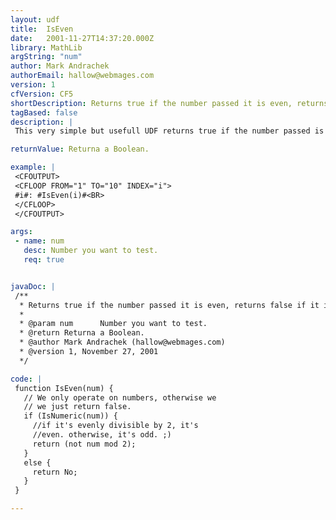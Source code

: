 ```yaml
---
layout: udf
title:  IsEven
date:   2001-11-27T14:37:20.000Z
library: MathLib
argString: "num"
author: Mark Andrachek
authorEmail: hallow@webmages.com
version: 1
cfVersion: CF5
shortDescription: Returns true if the number passed it is even, returns false if it is not.
tagBased: false
description: |
 This very simple but usefull UDF returns true if the number passed is even, or false if it is not.

returnValue: Returna a Boolean.

example: |
 <CFOUTPUT>
 <CFLOOP FROM="1" TO="10" INDEX="i">
 #i#: #IsEven(i)#<BR>
 </CFLOOP>
 </CFOUTPUT>

args:
 - name: num
   desc: Number you want to test.
   req: true


javaDoc: |
 /**
  * Returns true if the number passed it is even, returns false if it is not.
  * 
  * @param num      Number you want to test. 
  * @return Returna a Boolean. 
  * @author Mark Andrachek (hallow@webmages.com) 
  * @version 1, November 27, 2001 
  */

code: |
 function IsEven(num) {
   // We only operate on numbers, otherwise we
   // we just return false.
   if (IsNumeric(num)) {
     //if it's evenly divisible by 2, it's
     //even. otherwise, it's odd. ;)
     return (not num mod 2);
   }
   else {
     return No;
   }
 }

---
```



